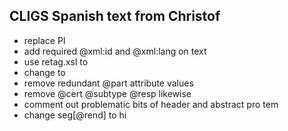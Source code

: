 ## CLIGS Spanish text from Christof

- replace PI
- add required @xml:id and @xml:lang on text
- use retag.xsl to 
 - change <principal> to <respStmt> 
 - remove redundant @part attribute values
 - remove @cert @subtype @resp likewise
 - comment out problematic bits of header and abstract pro tem
 - change seg[@rend] to hi

 

